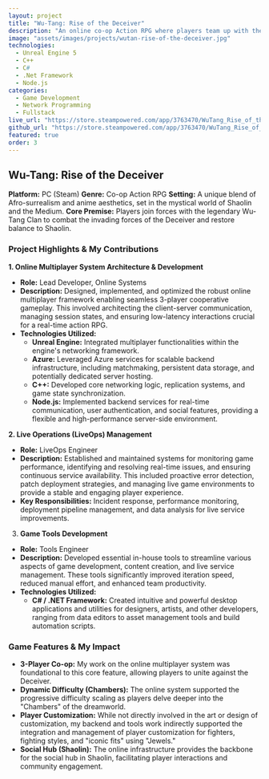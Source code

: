 ```yaml
---
layout: project
title: "Wu-Tang: Rise of the Deceiver"
description: "An online co-op Action RPG where players team up with the legendary Wu-Tang Clan. Built with Unreal Engine 5, C++, and Node.js, this game features a robust 3-player multiplayer system set in a unique Afro-surrealist world."
image: "assets/images/projects/wutan-rise-of-the-deceiver.jpg"
technologies:
  - Unreal Engine 5
  - C++
  - C#
  - .Net Framework
  - Node.js
categories:
  - Game Development
  - Network Programming
  - Fullstack
live_url: "https://store.steampowered.com/app/3763470/WuTang_Rise_of_the_Deceiver/"
github_url: "https://store.steampowered.com/app/3763470/WuTang_Rise_of_the_Deceiver/"
featured: true
order: 3
---
```


## Wu-Tang: Rise of the Deceiver

**Platform:** PC (Steam)
**Genre:** Co-op Action RPG
**Setting:** A unique blend of Afro-surrealism and anime aesthetics, set in the mystical world of Shaolin and the Medium.
**Core Premise:** Players join forces with the legendary Wu-Tang Clan to combat the invading forces of the Deceiver and restore balance to Shaolin.

### Project Highlights & My Contributions

**1. Online Multiplayer System Architecture & Development**

- **Role:** Lead Developer, Online Systems
- **Description:** Designed, implemented, and optimized the robust online multiplayer framework enabling seamless 3-player cooperative gameplay. This involved architecting the client-server communication, managing session states, and ensuring low-latency interactions crucial for a real-time action RPG.
- **Technologies Utilized:**
  - **Unreal Engine:** Integrated multiplayer functionalities within the engine's networking framework.
  - **Azure:** Leveraged Azure services for scalable backend infrastructure, including matchmaking, persistent data storage, and potentially dedicated server hosting.
  - **C++:** Developed core networking logic, replication systems, and game state synchronization.
  - **Node.js:** Implemented backend services for real-time communication, user authentication, and social features, providing a flexible and high-performance server-side environment.

**2. Live Operations (LiveOps) Management**

- **Role:** LiveOps Engineer
- **Description:** Established and maintained systems for monitoring game performance, identifying and resolving real-time issues, and ensuring continuous service availability. This included proactive error detection, patch deployment strategies, and managing live game environments to provide a stable and engaging player experience.
- **Key Responsibilities:** Incident response, performance monitoring, deployment pipeline management, and data analysis for live service improvements.

3. **Game Tools Development**

- **Role:** Tools Engineer
- **Description:** Developed essential in-house tools to streamline various aspects of game development, content creation, and live service management. These tools significantly improved iteration speed, reduced manual effort, and enhanced team productivity.
- **Technologies Utilized:**
  - **C# / .NET Framework:** Created intuitive and powerful desktop applications and utilities for designers, artists, and other developers, ranging from data editors to asset management tools and build automation scripts.

### Game Features & My Impact

- **3-Player Co-op:** My work on the online multiplayer system was foundational to this core feature, allowing players to unite against the Deceiver.
- **Dynamic Difficulty (Chambers):** The online system supported the progressive difficulty scaling as players delve deeper into the "Chambers" of the dreamworld.
- **Player Customization:** While not directly involved in the art or design of customization, my backend and tools work indirectly supported the integration and management of player customization for fighters, fighting styles, and "iconic fits" using "Jewels."
- **Social Hub (Shaolin):** The online infrastructure provides the backbone for the social hub in Shaolin, facilitating player interactions and community engagement.
